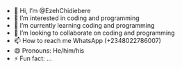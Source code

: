 - 👋 Hi, I’m @EzehChidiebere
- 👀 I’m interested in coding and programming 
- 🌱 I’m currently learning coding and programming 
- 💞️ I’m looking to collaborate on coding and programming 
- 📫 How to reach me WhatsApp (+2348022786007)
- 😄 Pronouns: He/him/his
- ⚡ Fun fact: ...

<!---
EzehChidiebere/EzehChidiebere is a ✨ special ✨ repository because its `README.md` (this file) appears on your GitHub profile.
You can click the Preview link to take a look at your changes.
--->
